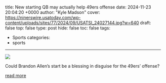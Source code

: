 title: New starting QB may actually help 49ers offense
date: 2024-11-23 20:04:20 +0000
author: "Kyle Madson"
cover: https://ninerswire.usatoday.com/wp-content/uploads/sites/77/2024/09/USATSI_24027144.jpg?w=640
draft: false
top: false
type: post
hide: false
toc: false
tags:
  - Sports
categories:
  - sports
---

![](https://ninerswire.usatoday.com/wp-content/uploads/sites/77/2024/09/USATSI_24027144.jpg?w=640)

Could Brandon Allen’s start be a blessing in disguise for the 49ers’ offense?

[read more](https://ninerswire.usatoday.com/2024/11/23/new-starting-qb-may-actually-help-49ers-offense/)
